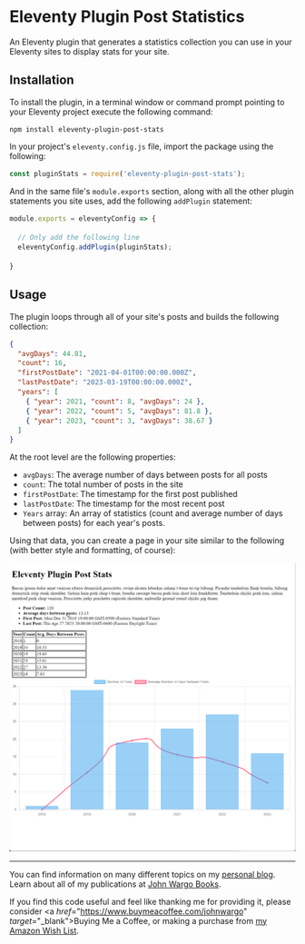 # Eleventy Plugin Post Statistics

An Eleventy plugin that generates a statistics collection you can use in your Eleventy sites to display stats for your site. 

## Installation

To install the plugin, in a terminal window or command prompt pointing to your Eleventy project execute the following command:

```shell
npm install eleventy-plugin-post-stats
```

In your project's `eleventy.config.js` file, import the package using the following:

```js
const pluginStats = require('eleventy-plugin-post-stats');
```

And in the same file's `module.exports` section, along with all the other plugin statements you site uses, add the following `addPlugin` statement:

```js
module.exports = eleventyConfig => {

  // Only add the following line
  eleventyConfig.addPlugin(pluginStats);

}
```

## Usage 

The plugin loops through all of your site's posts and builds the following collection:

```json
{
  "avgDays": 44.81,
  "count": 16,
  "firstPostDate": "2021-04-01T00:00:00.000Z",
  "lastPostDate": "2023-03-19T00:00:00.000Z",
  "years": [
    { "year": 2021, "count": 8, "avgDays": 24 },
    { "year": 2022, "count": 5, "avgDays": 81.8 },
    { "year": 2023, "count": 3, "avgDays": 38.67 }
  ]
}
```

At the root level are the following properties:

* `avgDays`: The average number of days between posts for all posts
* `count`: The total number of posts in the site
* `firstPostDate`: The timestamp for the first post published
* `lastPostDate`: The timestamp for the most recent post
* `Years` array: An array of statistics (count and average number of days between posts) for each year's posts.

Using that data, you can create a page in your site similar to the following (with better style and formatting, of course):

![Sample Stats Page](images/image-01.png)

***

You can find information on many different topics on my [personal blog](http://www.johnwargo.com). Learn about all of my publications at [John Wargo Books](http://www.johnwargobooks.com).

If you find this code useful and feel like thanking me for providing it, please consider <a *href*="https://www.buymeacoffee.com/johnwargo" *target*="_blank">Buying Me a Coffee</a>, or making a purchase from [my Amazon Wish List](https://amzn.com/w/1WI6AAUKPT5P9).
